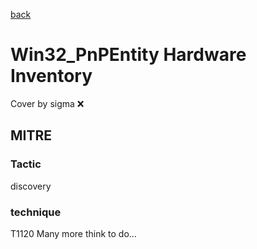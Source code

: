 [back](../index.md)
# Win32_PnPEntity Hardware Inventory
Cover by sigma :x: 
## MITRE
### Tactic
discovery
### technique
T1120
Many more think to do...
